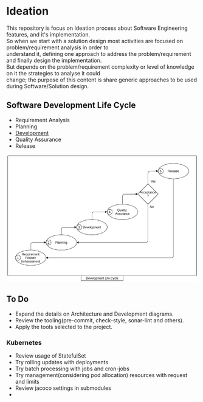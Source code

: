 # Ideation

This repository is focus on Ideation process about Software Engineering features, and it's implementation.  
So when we start with a solution design most activities are focused on problem/requirement analysis in order to  
understand it, defining one approach to address the problem/requirement and finally design the implementation.  
But depends on the problem/requirement complexity or level of knowledge on it the strategies to analyse it could  
change; the purpose of this content is share generic approaches to be used during Software/Solution design.

## Software Development Life Cycle

* Requirement Analysis
* Planning
* [Development](docs/development/development.md)
* Quality Assurance
* Release

![](docs/images/ideation-development-life-cycle.png)

## To Do

* Expand the details on Architecture and Development diagrams.
* Review the tooling(pre-commit, check-style, sonar-lint and others).
* Apply the tools selected to the project.

### Kubernetes

* Review usage of StatefulSet
* Try rolling updates with deployments
* Try batch processing with jobs and cron-jobs
* Try management(considering pod allocation) resources with request and limits
* Review jacoco settings in submodules
* 